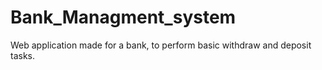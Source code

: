 # Bank_Managment_system
Web application made for a bank, to perform basic withdraw and deposit tasks.
